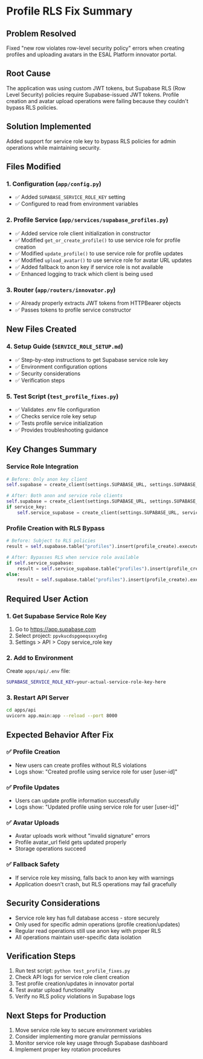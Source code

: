 # Profile RLS Fix Summary

## Problem Resolved
Fixed "new row violates row-level security policy" errors when creating profiles and uploading avatars in the ESAL Platform innovator portal.

## Root Cause
The application was using custom JWT tokens, but Supabase RLS (Row Level Security) policies require Supabase-issued JWT tokens. Profile creation and avatar upload operations were failing because they couldn't bypass RLS policies.

## Solution Implemented
Added support for service role key to bypass RLS policies for admin operations while maintaining security.

## Files Modified

### 1. Configuration (`app/config.py`)
- ✅ Added `SUPABASE_SERVICE_ROLE_KEY` setting
- ✅ Configured to read from environment variables

### 2. Profile Service (`app/services/supabase_profiles.py`)
- ✅ Added service role client initialization in constructor
- ✅ Modified `get_or_create_profile()` to use service role for profile creation
- ✅ Modified `update_profile()` to use service role for profile updates  
- ✅ Modified `upload_avatar()` to use service role for avatar URL updates
- ✅ Added fallback to anon key if service role is not available
- ✅ Enhanced logging to track which client is being used

### 3. Router (`app/routers/innovator.py`)
- ✅ Already properly extracts JWT tokens from HTTPBearer objects
- ✅ Passes tokens to profile service constructor

## New Files Created

### 4. Setup Guide (`SERVICE_ROLE_SETUP.md`)
- ✅ Step-by-step instructions to get Supabase service role key
- ✅ Environment configuration options
- ✅ Security considerations
- ✅ Verification steps

### 5. Test Script (`test_profile_fixes.py`)
- ✅ Validates .env file configuration
- ✅ Checks service role key setup
- ✅ Tests profile service initialization
- ✅ Provides troubleshooting guidance

## Key Changes Summary

### Service Role Integration
```python
# Before: Only anon key client
self.supabase = create_client(settings.SUPABASE_URL, settings.SUPABASE_ANON_KEY)

# After: Both anon and service role clients
self.supabase = create_client(settings.SUPABASE_URL, settings.SUPABASE_ANON_KEY)
if service_key:
    self.service_supabase = create_client(settings.SUPABASE_URL, service_key)
```

### Profile Creation with RLS Bypass
```python
# Before: Subject to RLS policies
result = self.supabase.table("profiles").insert(profile_create).execute()

# After: Bypasses RLS when service role available
if self.service_supabase:
    result = self.service_supabase.table("profiles").insert(profile_create).execute()
else:
    result = self.supabase.table("profiles").insert(profile_create).execute()
```

## Required User Action

### 1. Get Supabase Service Role Key
1. Go to https://app.supabase.com
2. Select project: `ppvkucdspgoeqsxxydxg`
3. Settings > API > Copy service_role key

### 2. Add to Environment
Create `apps/api/.env` file:
```bash
SUPABASE_SERVICE_ROLE_KEY=your-actual-service-role-key-here
```

### 3. Restart API Server
```bash
cd apps/api
uvicorn app.main:app --reload --port 8000
```

## Expected Behavior After Fix

### ✅ Profile Creation
- New users can create profiles without RLS violations
- Logs show: "Created profile using service role for user [user-id]"

### ✅ Profile Updates  
- Users can update profile information successfully
- Logs show: "Updated profile using service role for user [user-id]"

### ✅ Avatar Uploads
- Avatar uploads work without "invalid signature" errors
- Profile avatar_url field gets updated properly
- Storage operations succeed

### ✅ Fallback Safety
- If service role key missing, falls back to anon key with warnings
- Application doesn't crash, but RLS operations may fail gracefully

## Security Considerations

- Service role key has full database access - store securely
- Only used for specific admin operations (profile creation/updates)
- Regular read operations still use anon key with proper RLS
- All operations maintain user-specific data isolation

## Verification Steps

1. Run test script: `python test_profile_fixes.py`
2. Check API logs for service role client creation
3. Test profile creation/updates in innovator portal
4. Test avatar upload functionality
5. Verify no RLS policy violations in Supabase logs

## Next Steps for Production

1. Move service role key to secure environment variables
2. Consider implementing more granular permissions
3. Monitor service role key usage through Supabase dashboard
4. Implement proper key rotation procedures
